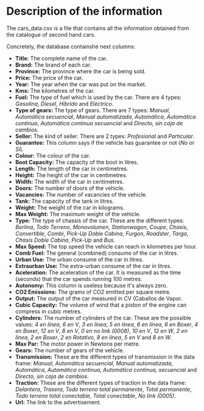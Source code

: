 # Description of the information

The cars_data.csv is a file that contains all the information obtained from the catalogue of second hand cars.

Concretely, the database containshe next columns:

- **Title:** The complete name of the car.
- **Brand:** The brand of each car.
- **Province:** The province where the car is being sold.
- **Price:** The price of the car.
- **Year:** The year when the car was put on the market.
- **Kms:** The kilometres of the car.
- **Fuel:** The type of fuel which is used by the car. There are 4 types: *Gasolina*, *Diesel*, *Híbrido* and *Eléctrico*.
- **Type of gears:** The type of gears. There are 7 types: *Manual*, *Automática secuencial*, *Manual automatizada*, *Automática*, *Automática continua*, *Automática continua secuencial* and *Directo, sin caja de cambios*.
- **Seller:** The kind of seller. There are 2 types: *Profesional* and *Particular*.
- **Guarantee:** This column says if the vehicle has guarantee or not (*No* or *Sí*).
- **Colour:** The colour of the car.
- **Boot Capacity:** The capacity of the boot in litres.
- **Length:** The length of the car in centimetres.
- **Height:** The height of the car in centimetres.
- **Width:** The width of the car in centimetres.
- **Doors:** The number of doors of the vehicle.
- **Vacancies:** The number of vacancies of the vehicle.
- **Tank:** The capacity of the tank in litres.
- **Weight:** The weight of the car in kilograms.
- **Max Weight:** The maximum weight of the vehicle.
- **Type:** The type of chassis of the car. These are the different types: *Berlina*, *Todo Terreno*, *Monovolumen*, *Stationwagon*, *Coupe*, *Chasis*, *Convertible*, *Combi*, *Pick-Up Doble Cabina*, *Furgon*, *Roadster*, *Targa*, *Chasis Doble Cabina*, *Pick-Up* and *Bus*.
 - **Max Speed:** The top speed the vehicle can reach in kilometres per hour.
 - **Comb Fuel:** The general (combined) consume of the car in litres.
 - **Urban Use:** The urban consume of the car in litres.
 - **Extraurban Use:** The extra-urban consume of the car in litres.
 - **Aceleration:** The aceleration of the car. It is measured as the time (seconds) that the car spends running 100 metres.
 - **Autonomy:** This column is useless because it's always zero.
 - **CO2 Emissions:** The grams of CO2 emitted per square metre.
 - **Output:** The output of the car measured in CV (Caballos de Vapor.
 - **Cubic Capacity:** The volume of wind that a piston of the engine can compress in cubic metres.
 - **Cylinders:** The number of cylinders of the car. These are the possible values: *4 en línea*, *6 en V*, *3 en línea*, *5 en línea*, *6 en línea*, *6 en Boxer*, *4 en Boxer*, *12 en V*, *8 en V*, *0 en no link (0008)*, *10 en V*, *12 en W*, *2 en línea*, *2 en Boxer*, *2 en Rotativo*, *8 en línea*, *5 en V* and *8 en W*.
 - **Max Par:** The motor power in Newtons per metre.
 - **Gears:** The number of gears of the vehicle.
 - **Transmission:** These are the different types of transmission in the data frame: *Manual*, *Automática secuencial*, *Manual automatizada*, *Automática*, *Automática continua*, *Automática continua, secuencial* and *Directo, sin caja de cambios*.
 - **Traction:** These are the different types of traction in the data frame: *Delantera*, *Trasera*, *Todo terreno total permanente*, *Total permanente*, *Todo terreno total conectable*, *Total conectable*, *No link (0005)*.
 - **Url:** The link to the advertisement.
